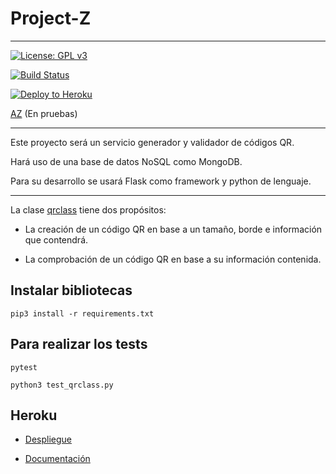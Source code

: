 # Project-Z

***

[![License: GPL v3](https://img.shields.io/badge/License-GPL%20v3-blue.svg)](https://www.gnu.org/licenses/gpl-3.0)

[![Build Status](https://travis-ci.com/antoniomg89/Project-Z.svg?branch=master)](https://travis-ci.com/antoniomg89/Project-Z)

[![Deploy to Heroku](https://www.herokucdn.com/deploy/button.png)](https://projectz-iv.herokuapp.com/genQR)

[AZ](https://projectz-iv.azurewebsites.net/) (En pruebas)

***

Este proyecto será un servicio generador y validador de códigos QR.


Hará uso de una base de datos NoSQL como MongoDB.


Para su desarrollo se usará Flask como framework y python de lenguaje.

***

La clase [qrclass](https://github.com/antoniomg89/Project-Z/tree/master/doc/info.md) tiene dos propósitos:
- La creación de un código QR en base a un tamaño, borde e información que contendrá.

- La comprobación de un código QR en base a su información contenida.


## Instalar bibliotecas

~~~
pip3 install -r requirements.txt
~~~

## Para realizar los tests

~~~
pytest

python3 test_qrclass.py
~~~

## Heroku

- [Despliegue](https://projectz-iv.herokuapp.com/)

- [Documentación](https://github.com/antoniomg89/Project-Z/blob/master/doc/Despliegue%20Heroku.md)
